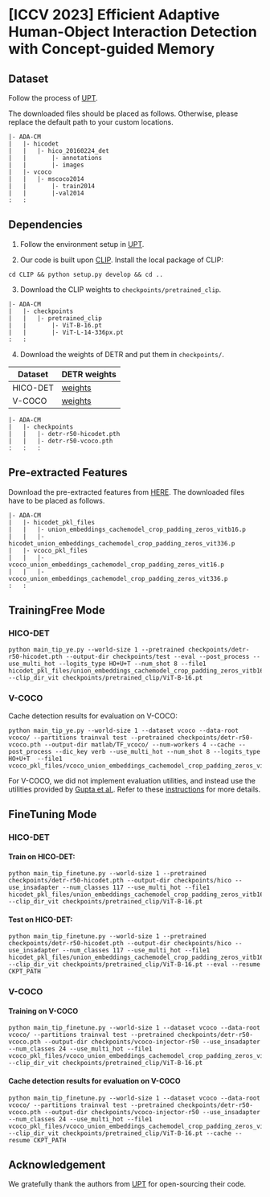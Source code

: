 # [ICCV 2023] Efficient Adaptive Human-Object Interaction Detection with Concept-guided Memory

## Dataset 
Follow the process of [UPT](https://github.com/fredzzhang/upt).

The downloaded files should be placed as follows. Otherwise, please replace the default path to your custom locations.
```
|- ADA-CM
|   |- hicodet
|   |   |- hico_20160224_det
|   |       |- annotations
|   |       |- images
|   |- vcoco
|   |   |- mscoco2014
|   |       |- train2014
|   |       |-val2014
:   :      
```

## Dependencies
1. Follow the environment setup in [UPT](https://github.com/fredzzhang/upt).

2. Our code is built upon [CLIP](https://github.com/openai/CLIP). Install the local package of CLIP:
```
cd CLIP && python setup.py develop && cd ..
```

3. Download the CLIP weights to `checkpoints/pretrained_clip`.
```
|- ADA-CM
|   |- checkpoints
|   |   |- pretrained_clip
|   |       |- ViT-B-16.pt
|   |       |- ViT-L-14-336px.pt
:   :      
```

4. Download the weights of DETR and put them in `checkpoints/`.


| Dataset | DETR weights |
| --- | --- |
| HICO-DET | [weights](https://drive.google.com/file/d/1BQ-0tbSH7UC6QMIMMgdbNpRw2NcO8yAD/view?usp=sharing)  |
| V-COCO | [weights](https://drive.google.com/file/d/1AIqc2LBkucBAAb_ebK9RjyNS5WmnA4HV/view?usp=sharing) |


```
|- ADA-CM
|   |- checkpoints
|   |   |- detr-r50-hicodet.pth
|   |   |- detr-r50-vcoco.pth
:   :   :
```

## Pre-extracted Features
Download the pre-extracted features from [HERE](https://drive.google.com/file/d/1lUnUQD3XcWyQdwDHMi74oXBcivibGIWN/view?usp=sharing). The downloaded files have to be placed as follows.

```
|- ADA-CM
|   |- hicodet_pkl_files
|   |   |- union_embeddings_cachemodel_crop_padding_zeros_vitb16.p
|   |   |- hicodet_union_embeddings_cachemodel_crop_padding_zeros_vit336.p
|   |- vcoco_pkl_files
|   |   |- vcoco_union_embeddings_cachemodel_crop_padding_zeros_vit16.p
|   |   |- vcoco_union_embeddings_cachemodel_crop_padding_zeros_vit336.p
:   :      
```

## TrainingFree Mode
### HICO-DET
```
python main_tip_ye.py --world-size 1 --pretrained checkpoints/detr-r50-hicodet.pth --output-dir checkpoints/test --eval --post_process --use_multi_hot --logits_type HO+U+T --num_shot 8 --file1 hicodet_pkl_files/union_embeddings_cachemodel_crop_padding_zeros_vitb16.p --clip_dir_vit checkpoints/pretrained_clip/ViT-B-16.pt
```
### V-COCO
Cache detection results for evaluation on V-COCO:
```
python main_tip_ye.py --world-size 1 --dataset vcoco --data-root vcoco/ --partitions trainval test --pretrained checkpoints/detr-r50-vcoco.pth --output-dir matlab/TF_vcoco/ --num-workers 4 --cache --post_process --dic_key verb --use_multi_hot --num_shot 8 --logits_type HO+U+T  --file1 vcoco_pkl_files/vcoco_union_embeddings_cachemodel_crop_padding_zeros_vit16_TF.p 
```

For V-COCO, we did not implement evaluation utilities, and instead use the utilities provided by [Gupta et al.](https://github.com/ywchao/ho-rcnn). Refer to these [instructions](https://github.com/fredzzhang/upt/discussions/14) for more details.


## FineTuning Mode
### HICO-DET
#### Train on HICO-DET:
```
python main_tip_finetune.py --world-size 1 --pretrained checkpoints/detr-r50-hicodet.pth --output-dir checkpoints/hico --use_insadapter --num_classes 117 --use_multi_hot --file1 hicodet_pkl_files/union_embeddings_cachemodel_crop_padding_zeros_vitb16.p --clip_dir_vit checkpoints/pretrained_clip/ViT-B-16.pt 
```

#### Test on HICO-DET:
```
python main_tip_finetune.py --world-size 1 --pretrained checkpoints/detr-r50-hicodet.pth --output-dir checkpoints/hico --use_insadapter --num_classes 117 --use_multi_hot --file1 hicodet_pkl_files/union_embeddings_cachemodel_crop_padding_zeros_vitb16.p --clip_dir_vit checkpoints/pretrained_clip/ViT-B-16.pt --eval --resume CKPT_PATH
```

### V-COCO
#### Training on V-COCO
```
python main_tip_finetune.py --world-size 1 --dataset vcoco --data-root vcoco/ --partitions trainval test --pretrained checkpoints/detr-r50-vcoco.pth --output-dir checkpoints/vcoco-injector-r50 --use_insadapter --num_classes 24 --use_multi_hot --file1 vcoco_pkl_files/vcoco_union_embeddings_cachemodel_crop_padding_zeros_vit16.p  --clip_dir_vit checkpoints/pretrained_clip/ViT-B-16.pt
```

#### Cache detection results for evaluation on V-COCO
```
python main_tip_finetune.py --world-size 1 --dataset vcoco --data-root vcoco/ --partitions trainval test --pretrained checkpoints/detr-r50-vcoco.pth --output-dir checkpoints/vcoco-injector-r50 --use_insadapter --num_classes 24 --use_multi_hot --file1 vcoco_pkl_files/vcoco_union_embeddings_cachemodel_crop_padding_zeros_vit16.p  --clip_dir_vit checkpoints/pretrained_clip/ViT-B-16.pt --cache --resume CKPT_PATH
```

## Acknowledgement
We gratefully thank the authors from [UPT](https://github.com/fredzzhang/upt) for open-sourcing their code.